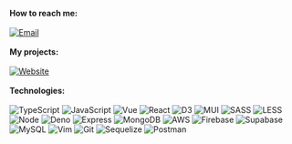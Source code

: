 <strong>How to reach me:</strong>
<br><br>
<a href="mailto:andrewkagotho7@live.com?subject=Hello">
<img src="https://img.shields.io/badge/email-fff?style=for-the-badge&logo=gmail" alt="Email">
</a>
<br><br>
<strong>My projects:</strong>
<br><br>
<a href="https://andrewkagotho.github.io/portfolio/">
<img src="https://img.shields.io/badge/portfolio-fff?style=for-the-badge&logo=googlechrome" alt="Website">
</a>
<br><br>
<strong>Technologies:</strong>
<br><br>
<img src="https://img.shields.io/badge/typescript-323767?style=for-the-badge&logo=typescript" alt="TypeScript">
<img src="https://img.shields.io/badge/javascript-42498a?style=for-the-badge&logo=javascript" alt="JavaScript">
<img src="https://img.shields.io/badge/vue-535cac?style=for-the-badge&logo=vue.js" alt="Vue">
<img src="https://img.shields.io/badge/react-323767?style=for-the-badge&logo=react" alt="React">
<img src="https://img.shields.io/badge/d3-42498a?style=for-the-badge&logo=d3" alt="D3">
<img src="https://img.shields.io/badge/mui-535cac?style=for-the-badge&logo=mui" alt="MUI">
<img src="https://img.shields.io/badge/sass-323767?style=for-the-badge&logo=sass" alt="SASS">
<img src="https://img.shields.io/badge/less-42498a?style=for-the-badge&logo=less" alt="LESS">
<img src="https://img.shields.io/badge/node.js-535cac?style=for-the-badge&logo=node.js" alt="Node">
<img src="https://img.shields.io/badge/deno-323767?style=for-the-badge&logo=deno" alt="Deno">
<img src="https://img.shields.io/badge/express-42498a?style=for-the-badge&logo=express" alt="Express">
<img src="https://img.shields.io/badge/mongodb-535cac?style=for-the-badge&logo=mongodb" alt="MongoDB">
<img src="https://img.shields.io/badge/aws-323767?style=for-the-badge&logo=amazonwebservices" alt="AWS">
<img src="https://img.shields.io/badge/firebase-42498a?style=for-the-badge&logo=firebase" alt="Firebase">
<img src="https://img.shields.io/badge/supabase-535cac?style=for-the-badge&logo=supabase" alt="Supabase">
<img src="https://img.shields.io/badge/mysql-323767?style=for-the-badge&logo=mysql" alt="MySQL">
<img src="https://img.shields.io/badge/vim-42498a?style=for-the-badge&logo=vim" alt="Vim">
<img src="https://img.shields.io/badge/git-535cac?style=for-the-badge&logo=git" alt="Git">
<img src="https://img.shields.io/badge/sequelize-323767?style=for-the-badge&logo=sequelize" alt="Sequelize">
<img src="https://img.shields.io/badge/postman-42498a?style=for-the-badge&logo=postman" alt="Postman">
